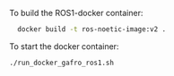 To build the ROS1-docker container:
```bash
  docker build -t ros-noetic-image:v2 .
```

To start the docker container:
```bash
./run_docker_gafro_ros1.sh 
```
